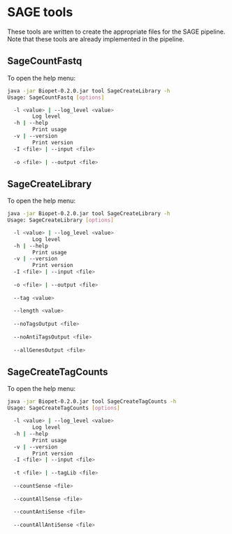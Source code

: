 # SAGE tools
These tools are written to create the appropriate files for the SAGE pipeline. 
Note that these tools are already implemented in the pipeline.

## SageCountFastq
To open the help menu:

~~~ bash
java -jar Biopet-0.2.0.jar tool SageCreateLibrary -h
Usage: SageCountFastq [options]

  -l <value> | --log_level <value>
        Log level
  -h | --help
        Print usage
  -v | --version
        Print version
  -I <file> | --input <file>
        
  -o <file> | --output <file>
~~~

## SageCreateLibrary
To open the help menu:

~~~ bash
java -jar Biopet-0.2.0.jar tool SageCreateLibrary -h
Usage: SageCreateLibrary [options]

  -l <value> | --log_level <value>
        Log level
  -h | --help
        Print usage
  -v | --version
        Print version
  -I <file> | --input <file>
        
  -o <file> | --output <file>
        
  --tag <value>
        
  --length <value>
        
  --noTagsOutput <file>
        
  --noAntiTagsOutput <file>
        
  --allGenesOutput <file>
~~~

## SageCreateTagCounts
To open the help menu:

~~~ bash
java -jar Biopet-0.2.0.jar tool SageCreateTagCounts -h
Usage: SageCreateTagCounts [options]

  -l <value> | --log_level <value>
        Log level
  -h | --help
        Print usage
  -v | --version
        Print version
  -I <file> | --input <file>
        
  -t <file> | --tagLib <file>
        
  --countSense <file>
        
  --countAllSense <file>
        
  --countAntiSense <file>
        
  --countAllAntiSense <file>
~~~